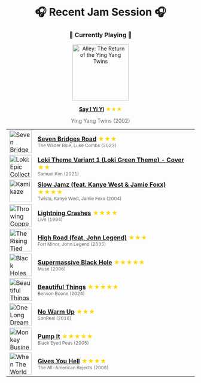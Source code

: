 <div align='center'>

# 🎧 Recent Jam Session 🎧

<h3>🎵 Currently Playing 🎵</h3>

<a href="https://open.spotify.com/track/46XvcuEZFFInDilbYUNHBn"><img src="https://i.scdn.co/image/ab67616d0000b273a9f4b8706c2bae056b19ca78" width="150" height="150" alt="Alley: The Return of the Ying Yang Twins" /></a>

<b><a href="https://open.spotify.com/track/46XvcuEZFFInDilbYUNHBn">Say I Yi Yi</a></b><span style="color: gold;"> ★★★</span>

<span style="color: #666;">Ying Yang Twins (2002)</span>

<table style='margin: 0 auto; max-width: 550px;'>
<tr>
<td width="60"><a href="https://open.spotify.com/track/24T44qdZXhaFn92pW2OHWh"><img src="https://i.scdn.co/image/ab67616d0000b273b3819d044ad981ffae5dd2b8" width="60" height="60" alt="Seven Bridges Road" /></a></td>
<td><b><a href="https://open.spotify.com/track/24T44qdZXhaFn92pW2OHWh">Seven Bridges Road</a></b> <span style="color: gold;"> ★★★</span><br><span style="font-size: 12px; color: #666;">The Wilder Blue, Luke Combs (2023)</span></td>
</tr>
<tr>
<td width="60"><a href="https://open.spotify.com/track/589nAgxn4ufrqd2KjHxay8"><img src="https://i.scdn.co/image/ab67616d0000b2732d4439111d68acb3f3a08e16" width="60" height="60" alt="Loki: Epic Collection (Cover)" /></a></td>
<td><b><a href="https://open.spotify.com/track/589nAgxn4ufrqd2KjHxay8">Loki Theme Variant 1 (Loki Green Theme) - Cover</a></b> <span style="color: gold;"> ★★</span><br><span style="font-size: 12px; color: #666;">Samuel Kim (2021)</span></td>
</tr>
<tr>
<td width="60"><a href="https://open.spotify.com/track/1boHm9rjmvzxpJASd9dnGK"><img src="https://i.scdn.co/image/ab67616d0000b273e8e3c040bfc38a08c65a5f77" width="60" height="60" alt="Kamikaze" /></a></td>
<td><b><a href="https://open.spotify.com/track/1boHm9rjmvzxpJASd9dnGK">Slow Jamz (feat. Kanye West & Jamie Foxx)</a></b> <span style="color: gold;"> ★★★★</span><br><span style="font-size: 12px; color: #666;">Twista, Kanye West, Jamie Foxx (2004)</span></td>
</tr>
<tr>
<td width="60"><a href="https://open.spotify.com/track/48iWbsOaBUAGzMdoSmqyg1"><img src="https://i.scdn.co/image/ab67616d0000b27323d8d82a798baa960fdb5070" width="60" height="60" alt="Throwing Copper" /></a></td>
<td><b><a href="https://open.spotify.com/track/48iWbsOaBUAGzMdoSmqyg1">Lightning Crashes</a></b> <span style="color: gold;"> ★★★★</span><br><span style="font-size: 12px; color: #666;">Live (1994)</span></td>
</tr>
<tr>
<td width="60"><a href="https://open.spotify.com/track/2YdrFOfNZeKdQOUYw9duoA"><img src="https://i.scdn.co/image/ab67616d0000b273617b7d3433ff3a447faa7c08" width="60" height="60" alt="The Rising Tied" /></a></td>
<td><b><a href="https://open.spotify.com/track/2YdrFOfNZeKdQOUYw9duoA">High Road (feat. John Legend)</a></b> <span style="color: gold;"> ★★★</span><br><span style="font-size: 12px; color: #666;">Fort Minor, John Legend (2005)</span></td>
</tr>
<tr>
<td width="60"><a href="https://open.spotify.com/track/3lPr8ghNDBLc2uZovNyLs9"><img src="https://i.scdn.co/image/ab67616d0000b27328933b808bfb4cbbd0385400" width="60" height="60" alt="Black Holes and Revelations" /></a></td>
<td><b><a href="https://open.spotify.com/track/3lPr8ghNDBLc2uZovNyLs9">Supermassive Black Hole</a></b> <span style="color: gold;"> ★★★★★</span><br><span style="font-size: 12px; color: #666;">Muse (2006)</span></td>
</tr>
<tr>
<td width="60"><a href="https://open.spotify.com/track/6tNQ70jh4OwmPGpYy6R2o9"><img src="https://i.scdn.co/image/ab67616d0000b273bef221ea02a821e7feeda9cf" width="60" height="60" alt="Beautiful Things" /></a></td>
<td><b><a href="https://open.spotify.com/track/6tNQ70jh4OwmPGpYy6R2o9">Beautiful Things</a></b> <span style="color: gold;"> ★★★★★</span><br><span style="font-size: 12px; color: #666;">Benson Boone (2024)</span></td>
</tr>
<tr>
<td width="60"><a href="https://open.spotify.com/track/7JZ2sUkV6U8OgjgRw0WIxE"><img src="https://i.scdn.co/image/ab67616d0000b273d83139352244e59dd557371e" width="60" height="60" alt="One Long Dream" /></a></td>
<td><b><a href="https://open.spotify.com/track/7JZ2sUkV6U8OgjgRw0WIxE">No Warm Up</a></b> <span style="color: gold;"> ★★★</span><br><span style="font-size: 12px; color: #666;">SonReal (2016)</span></td>
</tr>
<tr>
<td width="60"><a href="https://open.spotify.com/track/2ygMBIctKIAfbEBcT9065L"><img src="https://i.scdn.co/image/ab67616d0000b273c6710b4a52539506c30e5354" width="60" height="60" alt="Monkey Business" /></a></td>
<td><b><a href="https://open.spotify.com/track/2ygMBIctKIAfbEBcT9065L">Pump It</a></b> <span style="color: gold;"> ★★★★★</span><br><span style="font-size: 12px; color: #666;">Black Eyed Peas (2005)</span></td>
</tr>
<tr>
<td width="60"><a href="https://open.spotify.com/track/6ihL9TjfRjadfEePzXXyVF"><img src="https://i.scdn.co/image/ab67616d0000b2738f6b4035c82eb9cf42e9d8d7" width="60" height="60" alt="When The World Comes Down" /></a></td>
<td><b><a href="https://open.spotify.com/track/6ihL9TjfRjadfEePzXXyVF">Gives You Hell</a></b> <span style="color: gold;"> ★★★★</span><br><span style="font-size: 12px; color: #666;">The All-American Rejects (2008)</span></td>
</tr>
</table>
</div>

